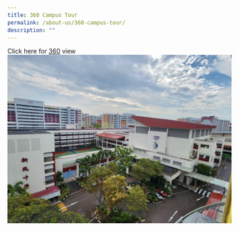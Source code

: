 ```yaml
---
title: 360 Campus Tour
permalink: /about-us/360-campus-tour/
description: ""
---
```

Click here for [360](https://kuula.co/share/N091x/collection/7kng5?logo=-1&amp;card=1&amp;fs=1&amp;vr=1&amp;zoom=1&amp;gyro=0&amp;autorotate=0.08&amp;thumbs=1&amp;alpha=0.71) view
![](/images/Prospectus/photo%20of%20school%20for%20360%20page.jpeg)
